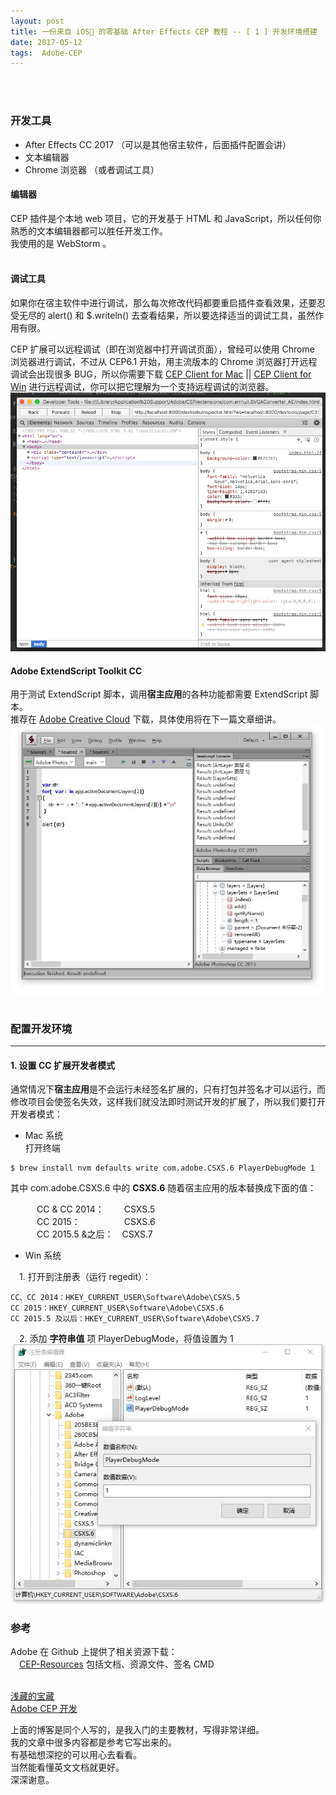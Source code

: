 ```yaml
---
layout: post
title: 一份来自 iOS🙈 的零基础 After Effects CEP 教程 -- [ 1 ] 开发环境搭建
date: 2017-05-12 
tags:  Adobe-CEP   
---
```

<br><br>

### 开发工具

* After Effects CC 2017 （可以是其他宿主软件，后面插件配置会讲）
* 文本编辑器
* Chrome 浏览器 （或者调试工具）

#### 编辑器

CEP 插件是个本地 web 项目，它的开发基于 HTML 和 JavaScript，所以任何你熟悉的文本编辑器都可以胜任开发工作。
<br>
我使用的是 WebStorm 。
<br><br>

#### 调试工具

如果你在宿主软件中进行调试，那么每次修改代码都要重启插件查看效果，还要忍受无尽的 alert() 和 $.writeln() 去查看结果，所以要选择适当的调试工具，虽然作用有限。

CEP 扩展可以远程调试（即在浏览器中打开调试页面），曾经可以使用 Chrome 浏览器进行调试，不过从 CEP6.1 开始，用主流版本的 Chrome 浏览器打开远程调试会出现很多 BUG，所以你需要下载 [CEP Client for Mac](https://github.com/Adobe-CEP/CEP-Resources/blob/master/CEP_6.x/cefclient_mac.zip) || [CEP Client for Win](https://github.com/Adobe-CEP/CEP-Resources/blob/master/CEP_6.x/cefclient_win.zip) 进行远程调试，你可以把它理解为一个支持远程调试的浏览器。
![](/images/posts/jekyll/2017-05-12-CEPCourse_01-01.jpg)

#### Adobe ExtendScript Toolkit CC

用于测试 ExtendScript  脚本，调用**宿主应用**的各种功能都需要 ExtendScript  脚本。
<br>
推荐在 [Adobe Creative Cloud](https://www.adobe.com/tw/creativecloud/desktop-app.html) 下载，具体使用将在下一篇文章细讲。
![](/images/posts/jekyll/2017-05-12-CEPCourse_01-02.jpg)
<br><br>

### 配置开发环境

***

#### 1. 设置 CC 扩展开发者模式

通常情况下**宿主应用**是不会运行未经签名扩展的，只有打包并签名才可以运行，而修改项目会使签名失效，这样我们就没法即时测试开发的扩展了，所以我们要打开开发者模式：

* Mac 系统<br>
 打开终端
 
 ```
 $ brew install nvm defaults write com.adobe.CSXS.6 PlayerDebugMode 1
 ```
 
 其中 com.adobe.CSXS.6 中的 **CSXS.6** 随着宿主应用的版本替换成下面的值：

　　　CC & CC 2014： 　　CSXS.5<br>
　　　CC 2015：　　　　　CSXS.6<br>
　　　CC 2015.5 &之后：　CSXS.7<br>

*  Win 系统<br>

　1. 打开到注册表（运行 regedit）：

```
CC、CC 2014：HKEY_CURRENT_USER\Software\Adobe\CSXS.5
CC 2015：HKEY_CURRENT_USER\Software\Adobe\CSXS.6
CC 2015.5 及以后：HKEY_CURRENT_USER\Software\Adobe\CSXS.7
```

　2. 添加 **字符串值** 项 PlayerDebugMode，将值设置为 1
![](/images/posts/jekyll/2017-05-12-CEPCourse_01-03.jpg)

### 参考

Adobe 在 Github 上提供了相关资源下载：<br>
　[CEP-Resources](https://github.com/Adobe-CEP/CEP-Resources) 包括文档、资源文件、签名 CMD
<br><br>

[浅藏的宝藏](http://nullice.com/archives/1622)<br>
[Adobe CEP 开发](http://www.jianshu.com/nb/1486406)

上面的博客是同个人写的，是我入门的主要教材，写得非常详细。<br>
我的文章中很多内容都是参考它写出来的。<br>
有基础想深挖的可以用心去看看。<br>
当然能看懂英文文档就更好。<br>
深深谢意。<br>
　
　

